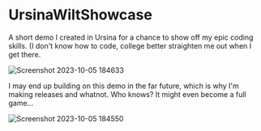 # UrsinaWiltShowcase
A short demo I created in Ursina for a chance to show off my epic coding skills. (I don't know how to code, college better straighten me out when I get there.

![Screenshot 2023-10-05 184633](https://github.com/AlotarioPersonal/UrsinaWiltShowcase/assets/126506217/f7eaf43c-82fd-4618-a816-6b3ebeb0357a)

I may end up building on this demo in the far future, which is why I'm making releases and whatnot. Who knows? It might even become a full game...

![Screenshot 2023-10-05 184550](https://github.com/AlotarioPersonal/UrsinaWiltShowcase/assets/126506217/c26cfe2e-9214-4405-bb91-fafa3464f6a9)
